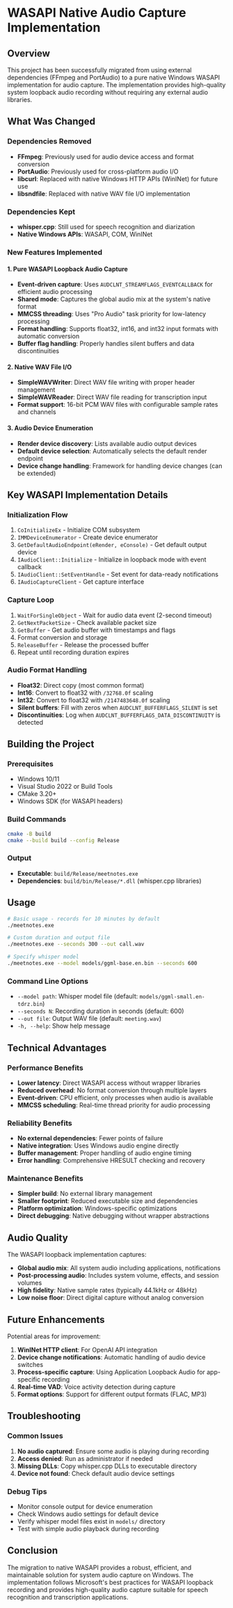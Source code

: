 # WASAPI Native Audio Capture Implementation

## Overview

This project has been successfully migrated from using external dependencies (FFmpeg and PortAudio) to a pure native Windows WASAPI implementation for audio capture. The implementation provides high-quality system loopback audio recording without requiring any external audio libraries.

## What Was Changed

### Dependencies Removed
- **FFmpeg**: Previously used for audio device access and format conversion
- **PortAudio**: Previously used for cross-platform audio I/O
- **libcurl**: Replaced with native Windows HTTP APIs (WinINet) for future use
- **libsndfile**: Replaced with native WAV file I/O implementation

### Dependencies Kept
- **whisper.cpp**: Still used for speech recognition and diarization
- **Native Windows APIs**: WASAPI, COM, WinINet

### New Features Implemented

#### 1. Pure WASAPI Loopback Audio Capture
- **Event-driven capture**: Uses `AUDCLNT_STREAMFLAGS_EVENTCALLBACK` for efficient audio processing
- **Shared mode**: Captures the global audio mix at the system's native format
- **MMCSS threading**: Uses "Pro Audio" task priority for low-latency processing
- **Format handling**: Supports float32, int16, and int32 input formats with automatic conversion
- **Buffer flag handling**: Properly handles silent buffers and data discontinuities

#### 2. Native WAV File I/O
- **SimpleWAVWriter**: Direct WAV file writing with proper header management
- **SimpleWAVReader**: Direct WAV file reading for transcription input
- **Format support**: 16-bit PCM WAV files with configurable sample rates and channels

#### 3. Audio Device Enumeration
- **Render device discovery**: Lists available audio output devices
- **Default device selection**: Automatically selects the default render endpoint
- **Device change handling**: Framework for handling device changes (can be extended)

## Key WASAPI Implementation Details

### Initialization Flow
1. `CoInitializeEx` - Initialize COM subsystem
2. `IMMDeviceEnumerator` - Create device enumerator
3. `GetDefaultAudioEndpoint(eRender, eConsole)` - Get default output device
4. `IAudioClient::Initialize` - Initialize in loopback mode with event callback
5. `IAudioClient::SetEventHandle` - Set event for data-ready notifications
6. `IAudioCaptureClient` - Get capture interface

### Capture Loop
1. `WaitForSingleObject` - Wait for audio data event (2-second timeout)
2. `GetNextPacketSize` - Check available packet size
3. `GetBuffer` - Get audio buffer with timestamps and flags
4. Format conversion and storage
5. `ReleaseBuffer` - Release the processed buffer
6. Repeat until recording duration expires

### Audio Format Handling
- **Float32**: Direct copy (most common format)
- **Int16**: Convert to float32 with `/32768.0f` scaling
- **Int32**: Convert to float32 with `/2147483648.0f` scaling
- **Silent buffers**: Fill with zeros when `AUDCLNT_BUFFERFLAGS_SILENT` is set
- **Discontinuities**: Log when `AUDCLNT_BUFFERFLAGS_DATA_DISCONTINUITY` is detected

## Building the Project

### Prerequisites
- Windows 10/11
- Visual Studio 2022 or Build Tools
- CMake 3.20+
- Windows SDK (for WASAPI headers)

### Build Commands
```bash
cmake -B build
cmake --build build --config Release
```

### Output
- **Executable**: `build/Release/meetnotes.exe`
- **Dependencies**: `build/bin/Release/*.dll` (whisper.cpp libraries)

## Usage

```bash
# Basic usage - records for 10 minutes by default
./meetnotes.exe

# Custom duration and output file
./meetnotes.exe --seconds 300 --out call.wav

# Specify whisper model
./meetnotes.exe --model models/ggml-base.en.bin --seconds 600
```

### Command Line Options
- `--model path`: Whisper model file (default: `models/ggml-small.en-tdrz.bin`)
- `--seconds N`: Recording duration in seconds (default: 600)
- `--out file`: Output WAV file (default: `meeting.wav`)
- `-h, --help`: Show help message

## Technical Advantages

### Performance Benefits
- **Lower latency**: Direct WASAPI access without wrapper libraries
- **Reduced overhead**: No format conversion through multiple layers
- **Event-driven**: CPU efficient, only processes when audio is available
- **MMCSS scheduling**: Real-time thread priority for audio processing

### Reliability Benefits
- **No external dependencies**: Fewer points of failure
- **Native integration**: Uses Windows audio engine directly
- **Buffer management**: Proper handling of audio engine timing
- **Error handling**: Comprehensive HRESULT checking and recovery

### Maintenance Benefits
- **Simpler build**: No external library management
- **Smaller footprint**: Reduced executable size and dependencies
- **Platform optimization**: Windows-specific optimizations
- **Direct debugging**: Native debugging without wrapper abstractions

## Audio Quality

The WASAPI loopback implementation captures:
- **Global audio mix**: All system audio including applications, notifications
- **Post-processing audio**: Includes system volume, effects, and session volumes
- **High fidelity**: Native sample rates (typically 44.1kHz or 48kHz)
- **Low noise floor**: Direct digital capture without analog conversion

## Future Enhancements

Potential areas for improvement:
1. **WinINet HTTP client**: For OpenAI API integration
2. **Device change notifications**: Automatic handling of audio device switches
3. **Process-specific capture**: Using Application Loopback Audio for app-specific recording
4. **Real-time VAD**: Voice activity detection during capture
5. **Format options**: Support for different output formats (FLAC, MP3)

## Troubleshooting

### Common Issues
1. **No audio captured**: Ensure some audio is playing during recording
2. **Access denied**: Run as administrator if needed
3. **Missing DLLs**: Copy whisper.cpp DLLs to executable directory
4. **Device not found**: Check default audio device settings

### Debug Tips
- Monitor console output for device enumeration
- Check Windows audio settings for default device
- Verify whisper model files exist in `models/` directory
- Test with simple audio playback during recording

## Conclusion

The migration to native WASAPI provides a robust, efficient, and maintainable solution for system audio capture on Windows. The implementation follows Microsoft's best practices for WASAPI loopback recording and provides high-quality audio capture suitable for speech recognition and transcription applications.
